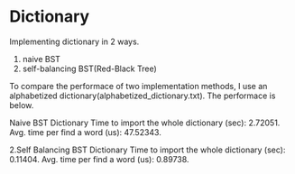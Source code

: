 # Dictionary
Implementing dictionary in 2 ways.
1. naive BST
2. self-balancing BST(Red-Black Tree)

To compare the performace of two implementation methods, I use an alphabetized dictionary(alphabetized_dictionary.txt).
The performace is below.

Naive BST Dictionary
  Time to import the whole dictionary (sec): 2.72051.
  Avg. time per find a word (us): 47.52343.

2.Self Balancing BST Dictionary
Time to import the whole dictionary (sec): 0.11404.
Avg. time per find a word (us): 0.89738.
